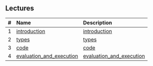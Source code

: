 ## Lectures


| # | Name                                                     | Description                                              |
|:-:|:---------------------------------------------------------|:---------------------------------------------------------|
| 1 | [introduction](001-introduction)                         | [introduction](001-introduction)                         |
| 2 | [types](003-types)                                       | [types](003-types)                                       |
| 3 | [code](001-code)                                         | [code](001-code)                                         |
| 4 | [evaluation_and_execution](002-evaluation_and_execution) | [evaluation_and_execution](002-evaluation_and_execution) |